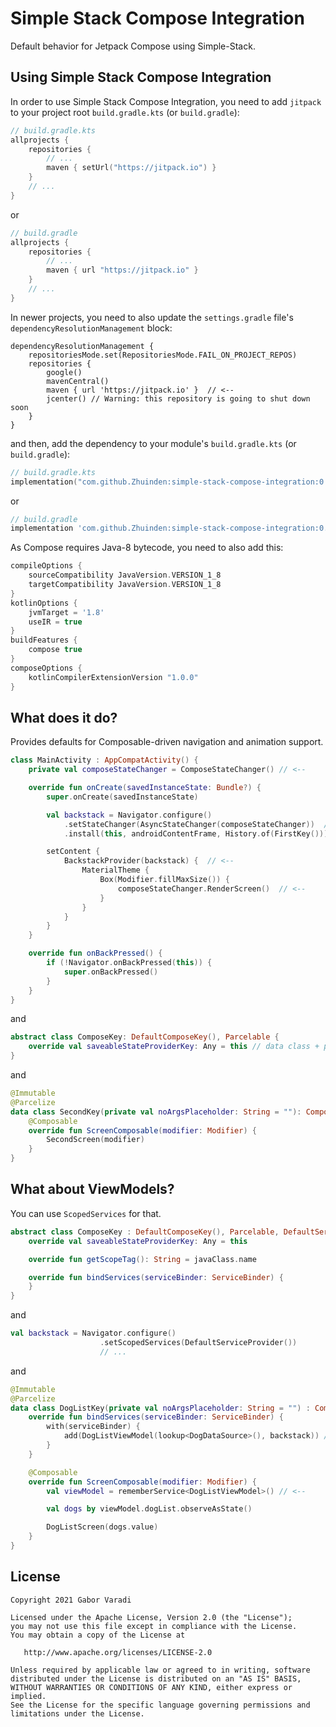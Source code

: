 # Simple Stack Compose Integration

Default behavior for Jetpack Compose using Simple-Stack.

## Using Simple Stack Compose Integration

In order to use Simple Stack Compose Integration, you need to add `jitpack` to your project root `build.gradle.kts`
(or `build.gradle`):

``` kotlin
// build.gradle.kts
allprojects {
    repositories {
        // ...
        maven { setUrl("https://jitpack.io") }
    }
    // ...
}
```

or

``` groovy
// build.gradle
allprojects {
    repositories {
        // ...
        maven { url "https://jitpack.io" }
    }
    // ...
}
```

In newer projects, you need to also update the `settings.gradle` file's `dependencyResolutionManagement` block:

```
dependencyResolutionManagement {
    repositoriesMode.set(RepositoriesMode.FAIL_ON_PROJECT_REPOS)
    repositories {
        google()
        mavenCentral()
        maven { url 'https://jitpack.io' }  // <--
        jcenter() // Warning: this repository is going to shut down soon
    }
}
```


and then, add the dependency to your module's `build.gradle.kts` (or `build.gradle`):

``` kotlin
// build.gradle.kts
implementation("com.github.Zhuinden:simple-stack-compose-integration:0.9.3")
```

or

``` groovy
// build.gradle
implementation 'com.github.Zhuinden:simple-stack-compose-integration:0.9.3'
```

As Compose requires Java-8 bytecode, you need to also add this:

``` groovy
compileOptions {
    sourceCompatibility JavaVersion.VERSION_1_8
    targetCompatibility JavaVersion.VERSION_1_8
}
kotlinOptions {
    jvmTarget = '1.8'
    useIR = true
}
buildFeatures {
    compose true
}
composeOptions {
    kotlinCompilerExtensionVersion "1.0.0"
}
```

## What does it do?

Provides defaults for Composable-driven navigation and animation support.

``` kotlin
class MainActivity : AppCompatActivity() {
    private val composeStateChanger = ComposeStateChanger() // <--

    override fun onCreate(savedInstanceState: Bundle?) {
        super.onCreate(savedInstanceState)

        val backstack = Navigator.configure()
            .setStateChanger(AsyncStateChanger(composeStateChanger))  // <--
            .install(this, androidContentFrame, History.of(FirstKey()))

        setContent {
            BackstackProvider(backstack) {  // <--
                MaterialTheme {
                    Box(Modifier.fillMaxSize()) {
                        composeStateChanger.RenderScreen()  // <--
                    }
                }
            }
        }
    }

    override fun onBackPressed() {
        if (!Navigator.onBackPressed(this)) {
            super.onBackPressed()
        }
    }
}
```

and

``` kotlin
abstract class ComposeKey: DefaultComposeKey(), Parcelable {
    override val saveableStateProviderKey: Any = this // data class + parcelable!
}
```

and

``` kotlin
@Immutable
@Parcelize
data class SecondKey(private val noArgsPlaceholder: String = ""): ComposeKey() {
    @Composable
    override fun ScreenComposable(modifier: Modifier) {
        SecondScreen(modifier)
    }
}
```

## What about ViewModels?

You can use `ScopedServices` for that.

``` kotlin
abstract class ComposeKey : DefaultComposeKey(), Parcelable, DefaultServiceProvider.HasServices {
    override val saveableStateProviderKey: Any = this

    override fun getScopeTag(): String = javaClass.name

    override fun bindServices(serviceBinder: ServiceBinder) {
    }
}
```

and

``` kotlin
val backstack = Navigator.configure()
                    .setScopedServices(DefaultServiceProvider())
                    // ...
```

and

``` kotlin
@Immutable
@Parcelize
data class DogListKey(private val noArgsPlaceholder: String = "") : ComposeKey() {
    override fun bindServices(serviceBinder: ServiceBinder) {
        with(serviceBinder) {
            add(DogListViewModel(lookup<DogDataSource>(), backstack)) // <--
        }
    }

    @Composable
    override fun ScreenComposable(modifier: Modifier) {
        val viewModel = rememberService<DogListViewModel>() // <--

        val dogs by viewModel.dogList.observeAsState()

        DogListScreen(dogs.value)
    }
}
```

## License

    Copyright 2021 Gabor Varadi

    Licensed under the Apache License, Version 2.0 (the "License");
    you may not use this file except in compliance with the License.
    You may obtain a copy of the License at

       http://www.apache.org/licenses/LICENSE-2.0

    Unless required by applicable law or agreed to in writing, software
    distributed under the License is distributed on an "AS IS" BASIS,
    WITHOUT WARRANTIES OR CONDITIONS OF ANY KIND, either express or implied.
    See the License for the specific language governing permissions and
    limitations under the License.
